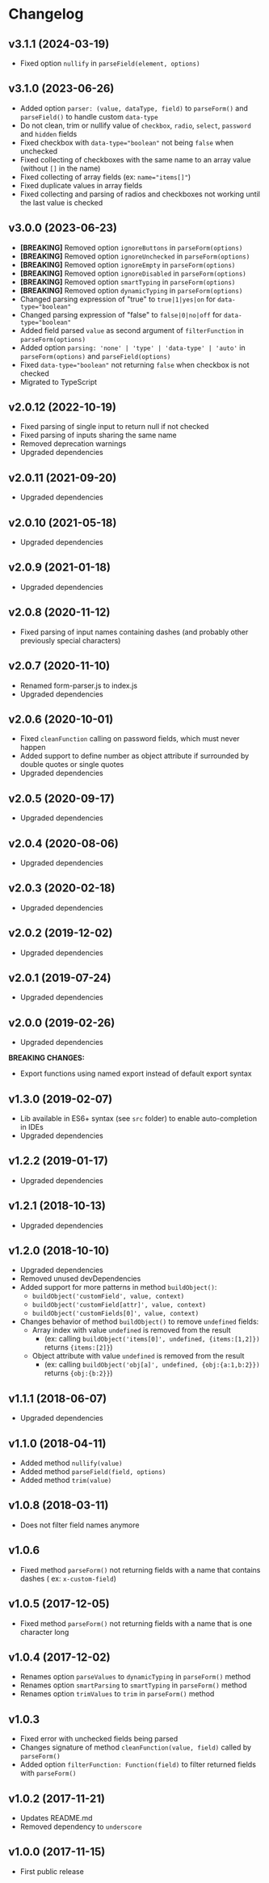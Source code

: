 # Changelog

## v3.1.1 (2024-03-19)

- Fixed option `nullify` in `parseField(element, options)`

## v3.1.0 (2023-06-26)

- Added option `parser: (value, dataType, field)` to `parseForm()` and `parseField()` to handle custom `data-type`
- Do not clean, trim or nullify value of `checkbox`, `radio`, `select`, `password` and `hidden` fields
- Fixed checkbox with `data-type="boolean"` not being `false` when unchecked
- Fixed collecting of checkboxes with the same name to an array value (without `[]` in the name)
- Fixed collecting of array fields (ex: `name="items[]"`)
- Fixed duplicate values in array fields
- Fixed collecting and parsing of radios and checkboxes not working until the last value is checked

## v3.0.0 (2023-06-23)

- **[BREAKING]** Removed option `ignoreButtons` in `parseForm(options)`
- **[BREAKING]** Removed option `ignoreUnchecked` in `parseForm(options)`
- **[BREAKING]** Removed option `ignoreEmpty` in `parseForm(options)`
- **[BREAKING]** Removed option `ignoreDisabled` in `parseForm(options)`
- **[BREAKING]** Removed option `smartTyping` in `parseForm(options)`
- **[BREAKING]** Removed option `dynamicTyping` in `parseForm(options)`
- Changed parsing expression of "true" to `true|1|yes|on` for `data-type="boolean"`
- Changed parsing expression of "false" to `false|0|no|off` for `data-type="boolean"`
- Added field parsed `value` as second argument of `filterFunction` in `parseForm(options)`
- Added option `parsing: 'none' | 'type' | 'data-type' | 'auto'` in `parseForm(options)` and `parseField(options)`
- Fixed `data-type="boolean"` not returning `false` when checkbox is not checked
- Migrated to TypeScript

## v2.0.12 (2022-10-19)

- Fixed parsing of single input to return null if not checked
- Fixed parsing of inputs sharing the same name
- Removed deprecation warnings
- Upgraded dependencies

## v2.0.11 (2021-09-20)

- Upgraded dependencies

## v2.0.10 (2021-05-18)

- Upgraded dependencies

## v2.0.9 (2021-01-18)

- Upgraded dependencies

## v2.0.8 (2020-11-12)

- Fixed parsing of input names containing dashes (and probably other previously special characters)

## v2.0.7 (2020-11-10)

- Renamed form-parser.js to index.js
- Upgraded dependencies

## v2.0.6 (2020-10-01)

- Fixed `cleanFunction` calling on password fields, which must never happen
- Added support to define number as object attribute if surrounded by double quotes or single quotes
- Upgraded dependencies

## v2.0.5 (2020-09-17)

- Upgraded dependencies

## v2.0.4 (2020-08-06)

- Upgraded dependencies

## v2.0.3 (2020-02-18)

- Upgraded dependencies

## v2.0.2 (2019-12-02)

- Upgraded dependencies

## v2.0.1 (2019-07-24)

- Upgraded dependencies

## v2.0.0 (2019-02-26)

- Upgraded dependencies

**BREAKING CHANGES:**

- Export functions using named export instead of default export syntax

## v1.3.0 (2019-02-07)

- Lib available in ES6+ syntax (see `src` folder) to enable auto-completion in IDEs
- Upgraded dependencies

## v1.2.2 (2019-01-17)

- Upgraded dependencies

## v1.2.1 (2018-10-13)

- Upgraded dependencies

## v1.2.0 (2018-10-10)

- Upgraded dependencies
- Removed unused devDependencies
- Added support for more patterns in method `buildObject()`:
    - `buildObject('customField', value, context)`
    - `buildObject('customField[attr]', value, context)`
    - `buildObject('customFields[0]', value, context)`
- Changes behavior of method `buildObject()` to remove `undefined` fields:
    - Array index with value `undefined` is removed from the result
        - (ex: calling `buildObject('items[0]', undefined, {items:[1,2]})` returns `{items:[2]}`)
    - Object attribute with value `undefined` is removed from the result
        - (ex: calling `buildObject('obj[a]', undefined, {obj:{a:1,b:2}})` returns `{obj:{b:2}}`)

## v1.1.1 (2018-06-07)

- Upgraded dependencies

## v1.1.0 (2018-04-11)

- Added method `nullify(value)`
- Added method `parseField(field, options)`
- Added method `trim(value)`

## v1.0.8 (2018-03-11)

- Does not filter field names anymore

## v1.0.6

- Fixed method `parseForm()` not returning fields with a name that contains dashes (
  ex: `x-custom-field`)

## v1.0.5 (2017-12-05)

- Fixed method `parseForm()` not returning fields with a name that is one character long

## v1.0.4 (2017-12-02)

- Renames option `parseValues` to `dynamicTyping` in `parseForm()` method
- Renames option `smartParsing` to `smartTyping` in `parseForm()` method
- Renames option `trimValues` to `trim` in `parseForm()` method

## v1.0.3

- Fixed error with unchecked fields being parsed
- Changes signature of method `cleanFunction(value, field)` called by `parseForm()`
- Added option `filterFunction: Function(field)` to filter returned fields with `parseForm()`

## v1.0.2 (2017-11-21)

- Updates README.md
- Removed dependency to `underscore`

## v1.0.0 (2017-11-15)

- First public release
